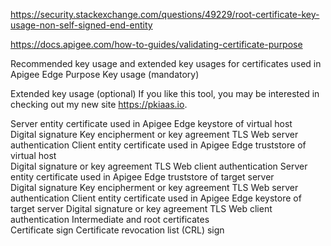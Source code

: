 https://security.stackexchange.com/questions/49229/root-certificate-key-usage-non-self-signed-end-entity

https://docs.apigee.com/how-to-guides/validating-certificate-purpose

Recommended key usage and extended key usages for certificates used in Apigee Edge
Purpose	Key usage
(mandatory)

Extended key usage
(optional)
If you like this tool, you may be interested in checking out my new site https://pkiaas.io. 

Server entity certificate used in Apigee Edge keystore of virtual host	
Digital signature
Key encipherment or key agreement
TLS Web server authentication
Client entity certificate used in Apigee Edge truststore of virtual host	
Digital signature or key agreement
TLS Web client authentication
Server entity certificate used in Apigee Edge truststore of target server	
Digital signature
Key encipherment or key agreement
TLS Web server authentication
Client entity certificate used in Apigee Edge keystore of target server	
Digital signature or key agreement
TLS Web client authentication
Intermediate and root certificates	
Certificate sign
Certificate revocation list (CRL) sign
